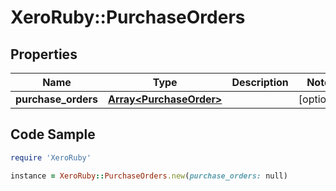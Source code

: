 # XeroRuby::PurchaseOrders

## Properties

Name | Type | Description | Notes
------------ | ------------- | ------------- | -------------
**purchase_orders** | [**Array&lt;PurchaseOrder&gt;**](PurchaseOrder.md) |  | [optional] 

## Code Sample

```ruby
require 'XeroRuby'

instance = XeroRuby::PurchaseOrders.new(purchase_orders: null)
```


